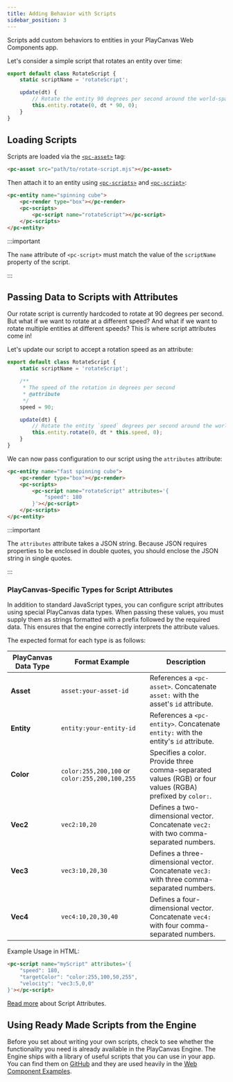 ```yaml
---
title: Adding Behavior with Scripts
sidebar_position: 3
---
```


Scripts add custom behaviors to entities in your PlayCanvas Web Components app.

Let's consider a simple script that rotates an entity over time:

```javascript title="rotate-script.mjs"
export default class RotateScript {
    static scriptName = 'rotateScript';

    update(dt) {
        // Rotate the entity 90 degrees per second around the world-space Y axis
        this.entity.rotate(0, dt * 90, 0);
    }
}
```

## Loading Scripts

Scripts are loaded via the [`<pc-asset>`](../tags/pc-asset) tag:

```html
<pc-asset src="path/to/rotate-script.mjs"></pc-asset>
```

Then attach it to an entity using [`<pc-scripts>`](../tags/pc-scripts) and [`<pc-script>`](../tags/pc-script):

```html
<pc-entity name="spinning cube">
    <pc-render type="box"></pc-render>
    <pc-scripts>
        <pc-script name="rotateScript"></pc-script>
    </pc-scripts>
</pc-entity>
```

:::important

The `name` attribute of `<pc-script>` must match the value of the `scriptName` property of the script.

:::

## Passing Data to Scripts with Attributes

Our rotate script is currently hardcoded to rotate at 90 degrees per second. But what if we want to rotate at a different speed? And what if we want to rotate multiple entities at different speeds? This is where script attributes come in!

Let's update our script to accept a rotation speed as an attribute:

```javascript title="rotate-script.mjs" {4-8,12}
export default class RotateScript {
    static scriptName = 'rotateScript';

    /**
     * The speed of the rotation in degrees per second
     * @attribute
     */
    speed = 90;

    update(dt) {
        // Rotate the entity `speed` degrees per second around the world-space Y axis
        this.entity.rotate(0, dt * this.speed, 0);
    }
}
```

We can now pass configuration to our script using the `attributes` attribute:

```html {4-6}
<pc-entity name="fast spinning cube">
    <pc-render type="box"></pc-render>
    <pc-scripts>
        <pc-script name="rotateScript" attributes='{
            "speed": 180
        }'></pc-script>
    </pc-scripts>
</pc-entity>
```

:::important

The `attributes` attribute takes a JSON string. Because JSON requires properties to be enclosed in double quotes, you should enclose the JSON string in single quotes.

:::

### PlayCanvas-Specific Types for Script Attributes

In addition to standard JavaScript types, you can configure script attributes using special PlayCanvas data types. When passing these values, you must supply them as strings formatted with a prefix followed by the required data. This ensures that the engine correctly interprets the attribute values.

The expected format for each type is as follows:

| PlayCanvas Data Type | Format Example                           | Description |
| -------------------- | ---------------------------------------- | ----------- |
| **Asset**            | `asset:your-asset-id`                    | References a `<pc-asset>`. Concatenate `asset:` with the asset's `id` attribute. |
| **Entity**           | `entity:your-entity-id`                  | References a `<pc-entity>`. Concatenate `entity:` with the entity's `id` attribute. |
| **Color**            | `color:255,200,100` or `color:255,200,100,255` | Specifies a color. Provide three comma-separated values (RGB) or four values (RGBA) prefixed by `color:`. |
| **Vec2**             | `vec2:10,20`                             | Defines a two-dimensional vector. Concatenate `vec2:` with two comma-separated numbers. |
| **Vec3**             | `vec3:10,20,30`                          | Defines a three-dimensional vector. Concatenate `vec3:` with three comma-separated numbers. |
| **Vec4**             | `vec4:10,20,30,40`                       | Defines a four-dimensional vector. Concatenate `vec4:` with four comma-separated numbers. |

Example Usage in HTML:

```html
<pc-script name="myScript" attributes='{
    "speed": 180,
    "targetColor": "color:255,100,50,255",
    "velocity": "vec3:5,0,0"
}'></pc-script>
```

[Read more](/user-manual/scripting/fundamentals/script-attributes) about Script Attributes.

## Using Ready Made Scripts from the Engine

Before you set about writing your own scripts, check to see whether the functionality you need is already available in the PlayCanvas Engine. The Engine ships with a library of useful scripts that you can use in your app. You can find them on [GitHub](https://github.com/playcanvas/engine/tree/main/scripts/esm) and they are used heavily in the [Web Component Examples](https://playcanvas.github.io/web-components/examples/).
